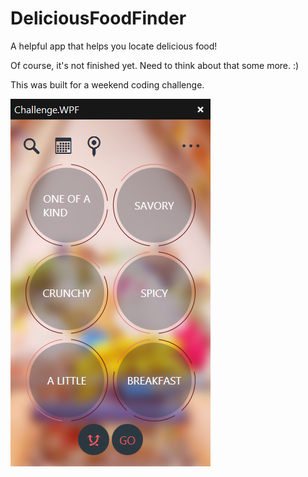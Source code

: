 DeliciousFoodFinder
===================

A helpful app that helps you locate delicious food!

Of course, it's not finished yet. Need to think about that some more. :)

This was built for a weekend coding challenge.

![Alt text](/Screenshot.png?raw=true "Challenge.WPF Screenshot")
